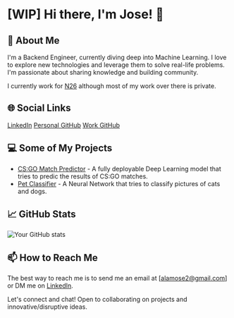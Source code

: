 # [WIP] Hi there, I'm Jose! 👋

## 🚀 About Me
I'm a Backend Engineer, currently diving deep into Machine Learning. I love to explore new technologies and leverage them to solve real-life problems. I'm passionate about sharing knowledge and building community.

I currently work for [N26](https://github.com/n26) although most of my work over there is private.

## 🌐 Social Links
[LinkedIn](www.linkedin.com/in/jose-alamo-29a676125)
[Personal GitHub](https://github.com/ElGuayaba)
[Work GitHub](https://github.com/jose-alamo-private)

## 💻 Some of My Projects
- [CS:GO Match Predictor](https://github.com/ElGuayaba/cs-go-match-predictor) - A fully deployable Deep Learning model that tries to predic the results of CS:GO matches. 
- [Pet Classifier](https://github.com/ElGuayaba/deep-learning) - A Neural Network that tries to classify pictures of cats and dogs.

## 📈 GitHub Stats
![Your GitHub stats](https://github-readme-stats.vercel.app/api?username=jose-alamo-private&show_icons=true&theme=radical)

## 📫 How to Reach Me
The best way to reach me is to send me an email at [alamose2@gmail.com] or DM me on [LinkedIn](https://www.linkedin.com/in/jose-alamo-29a676125/).

Let's connect and chat! Open to collaborating on projects and innovative/disruptive ideas.
